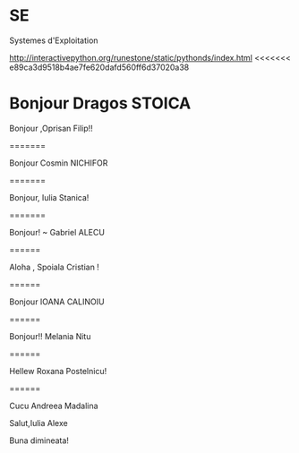 SE
==

Systemes d'Exploitation


http://interactivepython.org/runestone/static/pythonds/index.html
<<<<<<< e89ca3d9518b4ae7fe620dafd560ff6d37020a38

Bonjour Dragos STOICA
=======

Bonjour ,Oprisan Filip!!

=======


Bonjour Cosmin NICHIFOR

=======

Bonjour, Iulia Stanica!

=======

Bonjour! ~ Gabriel ALECU

======

Aloha , Spoiala Cristian !

======

Bonjour IOANA CALINOIU

======

Bonjour!! Melania Nitu

======

Hellew Roxana Postelnicu!

======

Cucu Andreea Madalina

Salut,Iulia Alexe

Buna dimineata!